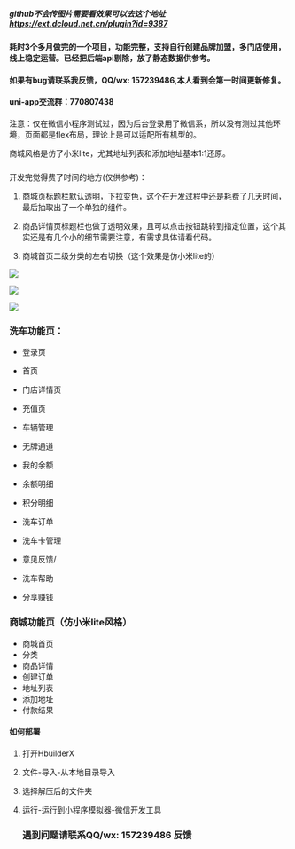 ##### github不会传图片需要看效果可以去这个地址 https://ext.dcloud.net.cn/plugin?id=9387
#### 耗时3个多月做完的一个项目，功能完整，支持自行创建品牌加盟，多门店使用，线上稳定运营。已经把后端api剔除，放了静态数据供参考。

#### 如果有bug请联系我反馈，QQ/wx: 157239486,本人看到会第一时间更新修复。

#### uni-app交流群：770807438

注意：仅在微信小程序测试过，因为后台登录用了微信系，所以没有测过其他环境，页面都是flex布局，理论上是可以适配所有机型的。

商城风格是仿了小米lite，尤其地址列表和添加地址基本1:1还原。

##### 

开发完觉得费了时间的地方(仅供参考)：

1. 商城页标题栏默认透明，下拉变色，这个在开发过程中还是耗费了几天时间，最后抽取出了一个单独的组件。

2. 商品详情页标题栏也做了透明效果，且可以点击按钮跳转到指定位置，这个其实还是有几个小的细节需要注意，有需求具体请看代码。
3. 商城首页二级分类的左右切换（这个效果是仿小米lite的）


![](http://img.iuxiche.com/upload/20220907/6470e1aa6bab41dbb3f5333338cf88d2.gif)

![](http://img.iuxiche.com/upload/20220907/6bbdd23f1bdf4c7d889f6abec9a6baea.gif)

![](http://img.iuxiche.com/upload/20220907/5f86d65a8d8644e7a2ef29060d06dfd5.gif)

### 洗车功能页：

- 登录页

- 首页
- 门店详情页
- 充值页
- 车辆管理
- 无牌通道
- 我的余额
- 余额明细
- 积分明细
- 洗车订单
- 洗车卡管理
- 意见反馈/
- 洗车帮助
- 分享赚钱

### 商城功能页（仿小米lite风格）

- 商城首页
- 分类
- 商品详情
- 创建订单
- 地址列表
- 添加地址
- 付款结果

#### 如何部署

1. 打开HbuilderX

2. 文件-导入-从本地目录导入

3. 选择解压后的文件夹

4. 运行-运行到小程序模拟器-微信开发工具

   ### 遇到问题请联系QQ/wx: 157239486 反馈
